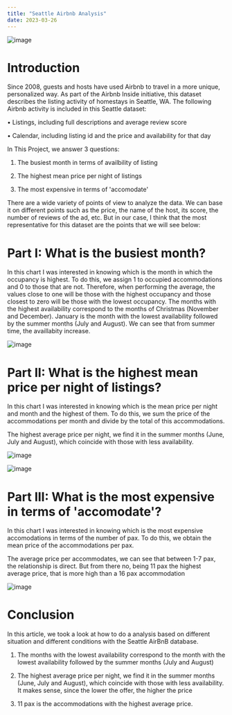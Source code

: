 ```yaml
---
title: "Seattle Airbnb Analysis"
date: 2023-03-26
---
```


  ![image](https://github.com/PhiloBorja/Project1/assets/129383661/9016271d-0cec-481a-b63a-52c5c79fa33a)
  


# Introduction
Since 2008, guests and hosts have used Airbnb to travel in a more unique, personalized way. As part of the Airbnb Inside initiative, this dataset describes the listing activity of homestays in Seattle, WA.
The following Airbnb activity is included in this Seattle dataset:

•	Listings, including full descriptions and average review score

•	Calendar, including listing id and the price and availability for that day

In This Project, we answer 3 questions:

1.	The busiest month in terms of availbility of listing
	
2.	The highest mean price per night of listings
	
3.	The most expensive in terms of 'accomodate'

There are a wide variety of points of view to analyze the data. We can base it on different points such as the price, the name of the host, its score, the number of reviews of the ad, etc.
But in our case, I think that the most representative for this dataset are the points that we will see below:

# Part I: What is the busiest month?

In this chart I was interested in knowing which is the month in which the occupancy is highest. To do this, we assign 1 to occupied accommodations and 0 to those that are not. Therefore, when performing the average, the values close to one will be those with the highest occupancy and those closest to zero will be those with the lowest occupancy.
The months with the highest availability correspond to the months of Christmas (November and December). January is the month with the lowest availability followed by the summer months (July and August). We can see that from summer time, the availlabity increase.

![image](https://github.com/PhiloBorja/Project1/assets/129383661/ebdc3973-5407-4924-a26c-0e0c01df6d30)

 
# Part II: What is the highest mean price per night of listings?

In this chart I was interested in knowing which is the mean price per night and month and the highest of them. To do this, we sum the price of the accommodations per month and divide by the total of this accommodations. 

The highest average price per night, we find it in the summer months (June, July and August), which coincide with those with less availability.

![image](https://github.com/PhiloBorja/Project1/assets/129383661/bfb9bd68-3ff5-477b-8f3a-543864c473c6)

![image](https://github.com/PhiloBorja/Project1/assets/129383661/43584b70-a369-4a90-8e9f-d408401a0260)

 
# Part III: What is the most expensive in terms of 'accomodate'?

In this chart I was interested in knowing which is the most expensive accomodations in terms of  the number of pax. To do this, we obtain the mean price of the accommodations per pax. 

The average price per accommodates, we can see that between 1-7 pax, the relationship is direct. But from there no, being 11 pax the highest average price, that is more high than a 16 pax accommodation

![image](https://github.com/PhiloBorja/Project1/assets/129383661/48e18f0a-ff7e-4e04-b314-e68ff32f0037)
 
# Conclusion

In this article, we took a look at how to do a analysis based on different situation and different conditions with the Seattle AirBnB database.

1.	The months with the lowest availability correspond to the month with the lowest availability followed by the summer months (July and August)

2.	The highest average price per night, we find it in the summer months (June, July and August), which coincide with those with less availability. It makes sense, since the lower the offer, the higher the price

3.	11 pax is the accommodations with the highest average price.
